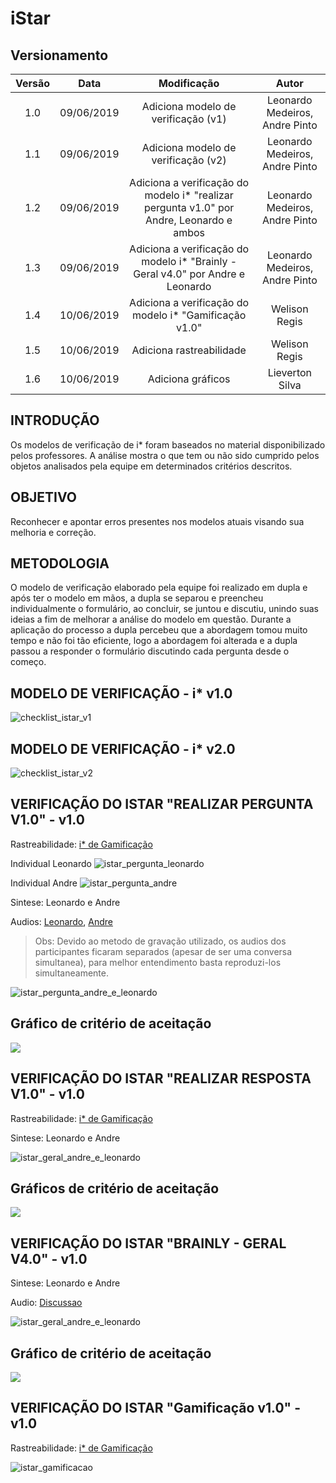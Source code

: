 # iStar

## Versionamento
|  Versão | Data | Modificação | Autor |
|  :------: | :------: | :------: | :------: |
| 1.0 | 09/06/2019 | Adiciona modelo de verificação (v1) | Leonardo Medeiros, Andre Pinto |
| 1.1 | 09/06/2019 | Adiciona modelo de verificação (v2) | Leonardo Medeiros, Andre Pinto |
| 1.2 | 09/06/2019 | Adiciona a verificação do modelo i* "realizar pergunta v1.0" por Andre, Leonardo e ambos | Leonardo Medeiros, Andre Pinto |
| 1.3 | 09/06/2019 | Adiciona a verificação do modelo i* "Brainly - Geral v4.0" por Andre e Leonardo | Leonardo Medeiros, Andre Pinto |
| 1.4 | 10/06/2019 | Adiciona a verificação do modelo i* "Gamificação v1.0" | Welison Regis |
| 1.5 | 10/06/2019 | Adiciona rastreabilidade | Welison Regis |
| 1.6 | 10/06/2019 | Adiciona gráficos | Lieverton Silva |

## INTRODUÇÃO

Os modelos de verificação de i* foram baseados no material disponibilizado pelos professores. A análise mostra o que tem ou não sido cumprido pelos objetos analisados pela equipe em determinados critérios descritos.

## OBJETIVO

Reconhecer e apontar erros presentes nos modelos atuais visando sua melhoria e correção.

## METODOLOGIA

O modelo de verificação elaborado pela equipe foi realizado em dupla e após ter o modelo em mãos, a dupla se separou e preencheu individualmente o formulário, ao concluir, se juntou e discutiu, unindo suas ideias a fim de melhorar a análise do modelo em questão. Durante a aplicação do processo a dupla percebeu que a abordagem tomou muito tempo e não foi tão eficiente, logo a abordagem foi alterada e a dupla passou a responder o formulário discutindo cada pergunta desde o começo.

## MODELO DE VERIFICAÇÃO - i* v1.0

![checklist_istar_v1](./images/analise/checklist_istar_v1.png)

## MODELO DE VERIFICAÇÃO - i* v2.0

![checklist_istar_v2](./images/analise/checklist_istar_v2.jpg)

## VERIFICAÇÃO DO ISTAR "REALIZAR PERGUNTA V1.0" - v1.0

Rastreabilidade: [i* de Gamificação](./i_star.md#isr02)

Individual Leonardo
![istar_pergunta_leonardo](./images/analise/istar_pergunta_leonardo.png)

Individual Andre
![istar_pergunta_andre](./images/analise/istar_pergunta_andre.png)

Sintese: Leonardo e Andre

Audios:
[Leonardo](https://drive.google.com/file/d/1pXXKOsgZi7ksFLsfP-g7jhWzy_O25w4P/view?usp=sharing), [Andre](https://drive.google.com/file/d/1BQy9X-c2qaojW_N7-M9UCGvmyrtpX_bb/view?usp=sharing)

> Obs: Devido ao metodo de gravação utilizado, os audios dos participantes ficaram separados (apesar de ser uma conversa simultanea), para melhor entendimento basta reproduzi-los simultaneamente.

![istar_pergunta_andre_e_leonardo](./images/analise/istar_pergunta_andre_e_leonardo.png)

## Gráfico de critério de aceitação


![](./images/analise/grafico_realizar_pergunta.jpg)

## VERIFICAÇÃO DO ISTAR "REALIZAR RESPOSTA V1.0" - v1.0

Rastreabilidade: [i* de Gamificação](./i_star.md#isr03)

Sintese: Leonardo e Andre

![istar_geral_andre_e_leonardo](./images/analise/istar_resposta_andre_e_leonardo.png)

## Gráficos de critério de aceitação


![](./images/analise/grafico_realizar_resposta.jpg)


## VERIFICAÇÃO DO ISTAR "BRAINLY - GERAL V4.0" - v1.0

Sintese: Leonardo e Andre

Audio: [Discussao](https://drive.google.com/file/d/1d99E9UCn2FyxWRZsSDSxK52dXiv1vsy0/view?usp=sharing)

![istar_geral_andre_e_leonardo](./images/analise/istar_geral_andre_e_leonardo.png)

## Gráfico de critério de aceitação


![](./images/analise/grafico_geral.jpg)


## VERIFICAÇÃO DO ISTAR "Gamificação v1.0" - v1.0

Rastreabilidade: [i* de Gamificação](./i_star.md#isr05)

![istar_gamificacao](./images/analise/istar_gamificacao.png)